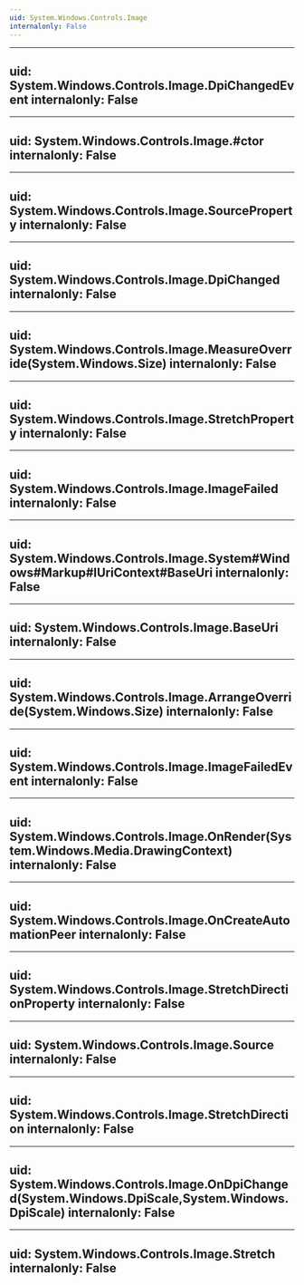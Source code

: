 ```yaml
---
uid: System.Windows.Controls.Image
internalonly: False
---
```


---
uid: System.Windows.Controls.Image.DpiChangedEvent
internalonly: False
---

---
uid: System.Windows.Controls.Image.#ctor
internalonly: False
---

---
uid: System.Windows.Controls.Image.SourceProperty
internalonly: False
---

---
uid: System.Windows.Controls.Image.DpiChanged
internalonly: False
---

---
uid: System.Windows.Controls.Image.MeasureOverride(System.Windows.Size)
internalonly: False
---

---
uid: System.Windows.Controls.Image.StretchProperty
internalonly: False
---

---
uid: System.Windows.Controls.Image.ImageFailed
internalonly: False
---

---
uid: System.Windows.Controls.Image.System#Windows#Markup#IUriContext#BaseUri
internalonly: False
---

---
uid: System.Windows.Controls.Image.BaseUri
internalonly: False
---

---
uid: System.Windows.Controls.Image.ArrangeOverride(System.Windows.Size)
internalonly: False
---

---
uid: System.Windows.Controls.Image.ImageFailedEvent
internalonly: False
---

---
uid: System.Windows.Controls.Image.OnRender(System.Windows.Media.DrawingContext)
internalonly: False
---

---
uid: System.Windows.Controls.Image.OnCreateAutomationPeer
internalonly: False
---

---
uid: System.Windows.Controls.Image.StretchDirectionProperty
internalonly: False
---

---
uid: System.Windows.Controls.Image.Source
internalonly: False
---

---
uid: System.Windows.Controls.Image.StretchDirection
internalonly: False
---

---
uid: System.Windows.Controls.Image.OnDpiChanged(System.Windows.DpiScale,System.Windows.DpiScale)
internalonly: False
---

---
uid: System.Windows.Controls.Image.Stretch
internalonly: False
---
